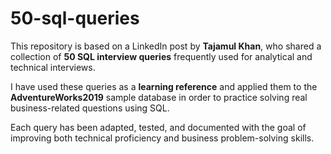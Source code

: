 # 50-sql-queries

This repository is based on a LinkedIn post by **Tajamul Khan**, who shared a collection of **50 SQL interview queries** frequently used for analytical and technical interviews.

I have used these queries as a **learning reference** and applied them to the **AdventureWorks2019** sample database in order to practice solving real business-related questions using SQL.  

Each query has been adapted, tested, and documented with the goal of improving both technical proficiency and business problem-solving skills.
